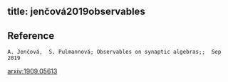 title: jenčová2019observables
---


## Reference

	A. Jenčová,  S. Pulmannová; Observables on synaptic algebras;;  Sep  2019


[arxiv:1909.05613](https://arxiv.org/abs/1909.05613)